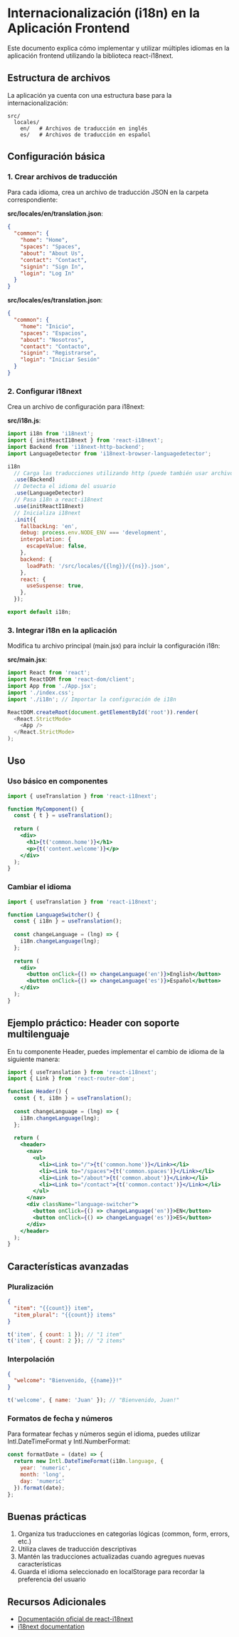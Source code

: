 # Internacionalización (i18n) en la Aplicación Frontend

Este documento explica cómo implementar y utilizar múltiples idiomas en la aplicación frontend utilizando la biblioteca react-i18next.

## Estructura de archivos

La aplicación ya cuenta con una estructura base para la internacionalización:

```
src/
  locales/
    en/   # Archivos de traducción en inglés
    es/   # Archivos de traducción en español
```

## Configuración básica

### 1. Crear archivos de traducción

Para cada idioma, crea un archivo de traducción JSON en la carpeta correspondiente:

**src/locales/en/translation.json**:
```json
{
  "common": {
    "home": "Home",
    "spaces": "Spaces",
    "about": "About Us",
    "contact": "Contact",
    "signin": "Sign In",
    "login": "Log In"
  }
}
```

**src/locales/es/translation.json**:
```json
{
  "common": {
    "home": "Inicio",
    "spaces": "Espacios",
    "about": "Nosotros",
    "contact": "Contacto",
    "signin": "Registrarse",
    "login": "Iniciar Sesión"
  }
}
```

### 2. Configurar i18next

Crea un archivo de configuración para i18next:

**src/i18n.js**:
```javascript
import i18n from 'i18next';
import { initReactI18next } from 'react-i18next';
import Backend from 'i18next-http-backend';
import LanguageDetector from 'i18next-browser-languagedetector';

i18n
  // Carga las traducciones utilizando http (puede también usar archivos estáticos)
  .use(Backend)
  // Detecta el idioma del usuario
  .use(LanguageDetector)
  // Pasa i18n a react-i18next
  .use(initReactI18next)
  // Inicializa i18next
  .init({
    fallbackLng: 'en',
    debug: process.env.NODE_ENV === 'development',
    interpolation: {
      escapeValue: false, 
    },
    backend: {
      loadPath: '/src/locales/{{lng}}/{{ns}}.json',
    },
    react: {
      useSuspense: true,
    },
  });

export default i18n;
```

### 3. Integrar i18n en la aplicación

Modifica tu archivo principal (main.jsx) para incluir la configuración i18n:

**src/main.jsx**:
```javascript
import React from 'react';
import ReactDOM from 'react-dom/client';
import App from './App.jsx';
import './index.css';
import './i18n'; // Importar la configuración de i18n

ReactDOM.createRoot(document.getElementById('root')).render(
  <React.StrictMode>
    <App />
  </React.StrictMode>
);
```

## Uso

### Uso básico en componentes

```jsx
import { useTranslation } from 'react-i18next';

function MyComponent() {
  const { t } = useTranslation();
  
  return (
    <div>
      <h1>{t('common.home')}</h1>
      <p>{t('content.welcome')}</p>
    </div>
  );
}
```

### Cambiar el idioma

```jsx
import { useTranslation } from 'react-i18next';

function LanguageSwitcher() {
  const { i18n } = useTranslation();
  
  const changeLanguage = (lng) => {
    i18n.changeLanguage(lng);
  };
  
  return (
    <div>
      <button onClick={() => changeLanguage('en')}>English</button>
      <button onClick={() => changeLanguage('es')}>Español</button>
    </div>
  );
}
```

## Ejemplo práctico: Header con soporte multilenguaje

En tu componente Header, puedes implementar el cambio de idioma de la siguiente manera:

```jsx
import { useTranslation } from 'react-i18next';
import { Link } from 'react-router-dom';

function Header() {
  const { t, i18n } = useTranslation();
  
  const changeLanguage = (lng) => {
    i18n.changeLanguage(lng);
  };
  
  return (
    <header>
      <nav>
        <ul>
          <li><Link to="/">{t('common.home')}</Link></li>
          <li><Link to="/spaces">{t('common.spaces')}</Link></li>
          <li><Link to="/about">{t('common.about')}</Link></li>
          <li><Link to="/contact">{t('common.contact')}</Link></li>
        </ul>
      </nav>
      <div className="language-switcher">
        <button onClick={() => changeLanguage('en')}>EN</button>
        <button onClick={() => changeLanguage('es')}>ES</button>
      </div>
    </header>
  );
}
```

## Características avanzadas

### Pluralización

```json
{
  "item": "{{count}} item",
  "item_plural": "{{count}} items"
}
```

```jsx
t('item', { count: 1 }); // "1 item"
t('item', { count: 2 }); // "2 items"
```

### Interpolación

```json
{
  "welcome": "Bienvenido, {{name}}!"
}
```

```jsx
t('welcome', { name: 'Juan' }); // "Bienvenido, Juan!"
```

### Formatos de fecha y números

Para formatear fechas y números según el idioma, puedes utilizar Intl.DateTimeFormat y Intl.NumberFormat:

```jsx
const formatDate = (date) => {
  return new Intl.DateTimeFormat(i18n.language, {
    year: 'numeric',
    month: 'long',
    day: 'numeric'
  }).format(date);
};
```

## Buenas prácticas

1. Organiza tus traducciones en categorías lógicas (common, form, errors, etc.)
2. Utiliza claves de traducción descriptivas
3. Mantén las traducciones actualizadas cuando agregues nuevas características
4. Guarda el idioma seleccionado en localStorage para recordar la preferencia del usuario

## Recursos Adicionales

- [Documentación oficial de react-i18next](https://react.i18next.com/)
- [i18next documentation](https://www.i18next.com/)
